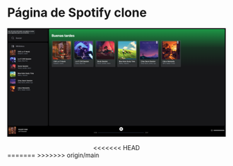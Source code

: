 # Página de Spotify clone

<div align="center">
<img src="./public/spotifyclon.png">
<p></p>
<<<<<<< HEAD
</div>
=======
</div>
>>>>>>> origin/main
